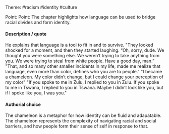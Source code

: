 Theme: #racism #identity #culture 

Point: Point: The chapter highlights how language can be used to bridge racial divides and form identity.
#### Description / quote
He explains that language is a tool to fit in and to survive. 
"They looked shocked for a moment, and then they started laughing. “Oh, sorry, dude. We thought you were something else. We weren’t trying to take anything from you. We were trying to steal from white people. Have a good day, man.”  "That, and so many other smaller incidents in my life, made me realize that language, even more than color, defines who you are to people." 
"I became a chameleon. My color didn’t change, but I could change your perception of my color"
"If you spoke to me in Zulu, I replied to you in Zulu. If you spoke to me in Tswana, I replied to you in Tswana. Maybe I didn’t look like you, but if I spoke like you, I was you."
#### Authorial choice
The chameleon is a metaphor for how identity can be fluid and adapatable. The chameleon represents the complexity of navigating racial and social barriers, and how people form their sense of self in response to that.